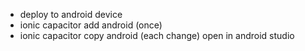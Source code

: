 - deploy to android device
 - ionic capacitor add android (once)
 - ionic capacitor copy android (each change)
 open in android studio
